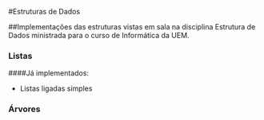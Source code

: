 #Estruturas de Dados

##Implementações das estruturas vistas em sala na disciplina Estrutura de Dados ministrada para o curso de Informática da UEM.

### Listas

####Já implementados:

- Listas ligadas simples

### Árvores




